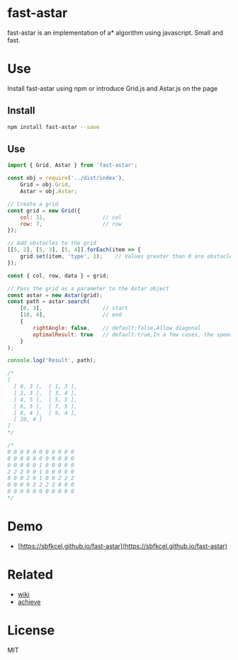 # fast-astar

fast-astar is an implementation of a* algorithm using javascript. Small and fast.

# Use
Install fast-astar using npm or introduce Grid.js and Astar.js on the page

## Install
```bash
npm install fast-astar --save
```

## Use
```javascript
import { Grid, Astar } from 'fast-astar';

const obj = require('../dist/index'),
    Grid = obj.Grid,
    Astar = obj.Astar;

// Create a grid
const grid = new Grid({
    col: 11,                  // col
    row: 7,                   // row
});

// Add obstacles to the grid
[[5, 2], [5, 3], [5, 4]].forEach(item => {
    grid.set(item, 'type', 1);    // Values greater than 0 are obstacles
});

const { col, row, data } = grid;

// Pass the grid as a parameter to the Astar object
const astar = new Astar(grid);
const path = astar.search(
    [0, 3],                   // start
    [10, 4],                  // end
    {
        rightAngle: false,    // default:false,Allow diagonal
        optimalResult: true   // default:true,In a few cases, the speed is slightly slower
    }
);

console.log('Result', path);

/*
[
  [ 0, 3 ],  [ 1, 3 ],
  [ 2, 3 ],  [ 3, 4 ],
  [ 4, 5 ],  [ 5, 5 ],
  [ 6, 5 ],  [ 7, 5 ],
  [ 8, 4 ],  [ 9, 4 ],
  [ 10, 4 ]
]
*/

/*
0 0 0 0 0 0 0 0 0 0 0 
0 0 0 0 0 0 0 0 0 0 0 
0 0 0 0 0 1 0 0 0 0 0 
2 2 2 0 0 1 0 0 0 0 0 
0 0 0 2 0 1 0 0 2 2 2 
0 0 0 0 2 2 2 2 0 0 0 
0 0 0 0 0 0 0 0 0 0 0
*/
```

# Demo
- [https://sbfkcel.github.io/fast-astar](https://sbfkcel.github.io/fast-astar)

# Related
- [wiki](http://wikipedia.moesalih.com/A*_search_algorithm)
- [achieve](https://www.gamedev.net/articles/programming/artificial-intelligence/a-pathfinding-for-beginners-r2003/)

# License
MIT
